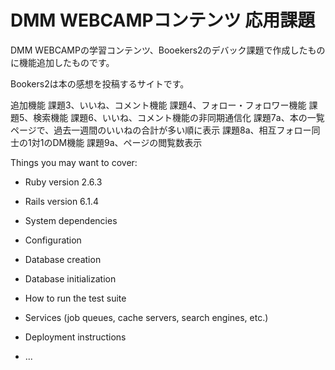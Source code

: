 # DMM WEBCAMPコンテンツ 応用課題

DMM WEBCAMPの学習コンテンツ、Booekers2のデバック課題で作成したものに機能追加したものです。

Bookers2は本の感想を投稿するサイトです。

追加機能
課題3、いいね、コメント機能
課題4、フォロー・フォロワー機能
課題5、検索機能
課題6、いいね、コメント機能の非同期通信化
課題7a、本の一覧ページで、過去一週間のいいねの合計が多い順に表示
課題8a、相互フォロー同士の1対1のDM機能
課題9a、ページの閲覧数表示


Things you may want to cover:

* Ruby version 2.6.3

* Rails version 6.1.4

* System dependencies

* Configuration

* Database creation

* Database initialization

* How to run the test suite

* Services (job queues, cache servers, search engines, etc.)

* Deployment instructions

* ...
